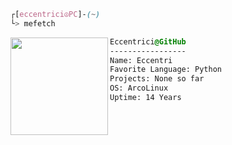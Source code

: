 

  
```css
┌[eccentrici☮PC]-(~)
└> mefetch 
```
<div style="display:block;text-align:left"><a href="https://wiki.archlinux.org/" imageanchor="1"><img align="left" src="https://external-content.duckduckgo.com/iu/?u=https%3A%2F%2Fwiki.installgentoo.com%2Fimages%2Ff%2Ff9%2FArch-linux-logo.png&f=1&nofb=1" border="0" style="width:156px;">
  
  ```css
  Eccentrici@GitHub
  -----------------
  Name: Eccentri
  Favorite Language: Python
  Projects: None so far
  OS: ArcoLinux  
  Uptime: 14 Years
  ```


</div>


